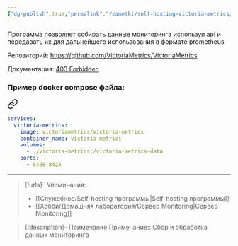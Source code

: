 ```yaml
---
{"dg-publish":true,"permalink":"/zametki/self-hosting-victoria-metrics/","created":"2024-10-06 22:59","updated":"2024-10-09T19:53:15+03:00"}
---
```


Программа позволяет собирать данные мониторинга используя api и передавать их для дальнейшего использования в формате prometheus

Репозиторий: https://github.com/VictoriaMetrics/VictoriaMetrics

Документация: [403 Forbidden](https://docs.victoriametrics.com/#operation)

### Пример docker compose файла:

<div class="transclusion internal-embed is-loaded"><a class="markdown-embed-link" href="/docker-compose/victoria-metrics/" aria-label="Open link"><svg xmlns="http://www.w3.org/2000/svg" width="24" height="24" viewBox="0 0 24 24" fill="none" stroke="currentColor" stroke-width="2" stroke-linecap="round" stroke-linejoin="round" class="svg-icon lucide-link"><path d="M10 13a5 5 0 0 0 7.54.54l3-3a5 5 0 0 0-7.07-7.07l-1.72 1.71"></path><path d="M14 11a5 5 0 0 0-7.54-.54l-3 3a5 5 0 0 0 7.07 7.07l1.71-1.71"></path></svg></a><div class="markdown-embed">





```yaml
services:
  victoria-metrics:
    image: victoriametrics/victoria-metrics
    container_name: victoria-metrics
    volumes:
      - ./victoria-metrics:/victoria-metrics-data
    ports:
      - 8428:8428
```


</div></div>


---
> [!urls]- Упоминания:
> - [[Служебное/Self-hosting программы\|Self-hosting программы]]
 >- [[Хобби/Домашняя лаборатория/Сервер Monitoring\|Сервер Monitoring]]

> [!description]- Примечание
> Примечание:: Сбор и обработка данных мониторинга

